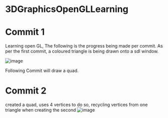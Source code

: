 # 3DGraphicsOpenGLLearning

# Commit 1
Learning open GL, The following is the progress being made per commit. 
As per the first commit, a coloured triangle is being drawn onto a sdl window. 

![image](https://github.com/user-attachments/assets/6000e3e0-5b6a-411a-8770-1162c9383bc2)

Following Commit will draw a quad. 


# Commit 2
created a quad, uses 4 vertices to do so, recycling vertices from one triangle when creating the second 
![image](https://github.com/user-attachments/assets/698c5447-7fce-414e-9542-2c45fef9c23b)
